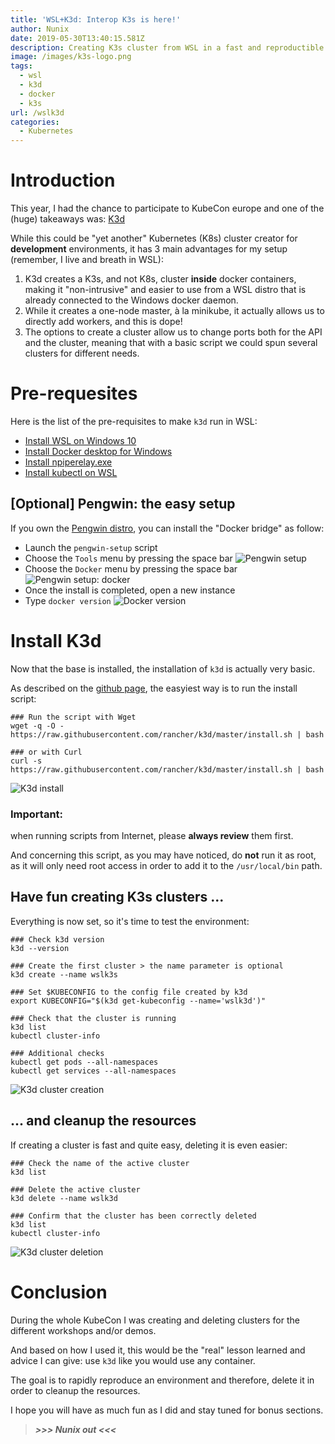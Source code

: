 ```yaml
---
title: 'WSL+K3d: Interop K3s is here!'
author: Nunix
date: 2019-05-30T13:40:15.581Z
description: Creating K3s cluster from WSL in a fast and reproductible way
image: /images/k3s-logo.png
tags:
  - wsl
  - k3d
  - docker
  - k3s
url: /wslk3d
categories:
  - Kubernetes
---
```

# Introduction

This year, I had the chance to participate to KubeCon europe and one of the (huge) takeaways was: [K3d](https://github.com/rancher/k3d)

While this could be "yet another" Kubernetes (K8s) cluster creator for **development** environments, it has 3 main advantages for my setup (remember, I live and breath in WSL):

1. K3d creates a K3s, and not K8s, cluster **inside** docker containers, making it "non-intrusive" and easier to use from a WSL distro that is already connected to the Windows docker daemon.
2. While it creates a one-node master, à la minikube, it actually allows us to directly add workers, and this is dope!
3. The options to create a cluster allow us to change ports both for the API and the cluster, meaning that with a basic script we could spun several clusters for different needs.

# Pre-requesites

Here is the list of the pre-requisites to make `k3d` run in WSL:

* [Install WSL on Windows 10](https://docs.microsoft.com/en-us/windows/wsl/install-win10)
* [Install Docker desktop for Windows](https://runnable.com/docker/install-docker-on-windows-10)
* [Install npiperelay.exe](https://github.com/jstarks/npiperelay)
* [Install kubectl on WSL](https://kubernetes.io/docs/tasks/tools/install-kubectl/)

## \[Optional] Pengwin: the easy setup

If you own the [Pengwin distro](https://www.microsoft.com/en-us/p/pengwin/9nv1gv1pxz6p), you can install the "Docker bridge" as follow:

* Launch the `pengwin-setup` script
* Choose the `Tools` menu by pressing the space bar
  ![](/images/pengwin-setup-1-tools.png "Pengwin setup")
* Choose the `Docker` menu by pressing the space bar
  ![](/images/pengwin-setup-2-docker.png "Pengwin setup: docker")
* Once the install is completed, open a new instance
* Type `docker version`
  ![](/images/pengwin-setup-3-docker-version.png "Docker version")

# Install K3d

Now that the base is installed, the installation of `k3d` is actually very basic.

As described on the [github page](https://github.com/rancher/k3d), the easyiest way is to run the install script:

```
### Run the script with Wget
wget -q -O - https://raw.githubusercontent.com/rancher/k3d/master/install.sh | bash

### or with Curl
curl -s https://raw.githubusercontent.com/rancher/k3d/master/install.sh | bash
```

![](/images/k3d-install-wget.png "K3d install")

### **Important**:

when running scripts from Internet, please **always review** them first.

And concerning this script, as you may have noticed, do **not** run it as root, as it will only need root access in order to add it to the `/usr/local/bin` path.

## Have fun creating K3s clusters ...

Everything is now set, so it's time to test the environment:

```
### Check k3d version
k3d --version

### Create the first cluster > the name parameter is optional
k3d create --name wslk3s

### Set $KUBECONFIG to the config file created by k3d
export KUBECONFIG="$(k3d get-kubeconfig --name='wslk3d')"

### Check that the cluster is running
k3d list
kubectl cluster-info

### Additional checks
kubectl get pods --all-namespaces
kubectl get services --all-namespaces
```

![](/images/k3d-create-cluster.png "K3d cluster creation")

## ... and cleanup the resources

If creating a cluster is fast and quite easy, deleting it is even easier:

```
### Check the name of the active cluster
k3d list

### Delete the active cluster
k3d delete --name wslk3d

### Confirm that the cluster has been correctly deleted
k3d list
kubectl cluster-info
```

![](/images/k3d-delete-cluster.png "K3d cluster deletion")

# Conclusion

During the whole KubeCon I was creating and deleting clusters for the different workshops and/or demos.

And based on how I used it, this would be the "real" lesson learned and advice I can give: use `k3d` like you would use any container.

The goal is to rapidly reproduce an environment and therefore, delete it in order to cleanup the resources.

I hope you will have as much fun as I did and stay tuned for bonus sections.

> **_\>>> Nunix out <<<_**
